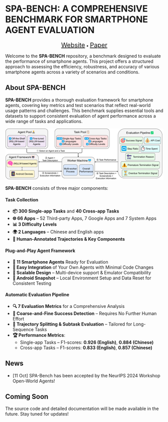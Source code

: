 # SPA-BENCH: A COMPREHENSIVE BENCHMARK FOR SMARTPHONE AGENT EVALUATION

<p align="center">
<a href="https://ai-agents-2030.github.io/SPA-Bench/" style="font-size:20px;">Website</a> •
<a href="https://arxiv.org/abs/2410.15164" style="font-size:20px;">Paper</a>
</p>

Welcome to the **SPA-BENCH** repository, a benchmark designed to evaluate the performance of smartphone agents. This project offers a structured approach to assessing the efficiency, robustness, and accuracy of various smartphone agents across a variety of scenarios and conditions.

## About SPA-BENCH

**SPA-BENCH** provides a thorough evaluation framework for smartphone agents, covering key metrics and test scenarios that reflect real-world usage patterns and challenges. This benchmark supplies essential tools and datasets to support consistent evaluation of agent performance across a wide range of tasks and applications.

![Overview](assets/spa-bench.PNG)

**SPA-BENCH** consists of three major components:

#### Task Collection
* **📦 300 Single-app Tasks** and **40 Cross-app Tasks**
* **🌐 66 Apps** – 52 Third-party Apps, 7 Google Apps and 7 System Apps
* **📊 3 Difficulty Levels**
* **🌍 2 Languages** – Chinese and English apps
* **🎨 Human-Annotated Trajectories & Key Components**

#### Plug-and-Play Agent Framework
* **🤖 11 Smartphone Agents** Ready for Evaluation
* **🧩 Easy Integration** of Your Own Agents with Minimal Code Changes
* **📱 Scalable Design** – Multi-device support & Emulator Compatibility
* **📸 Android Snapshot** – Local Environment Setup and Data Reset for Consistent Testing

#### Automatic Evaluation Pipeline
* **🔍 7 Evaluation Metrics** for a Comprehensive Analysis
* **📐 Coarse-and-Fine Success Detection** – Requires No Further Human Effort
* **🔀 Trajectory Splitting & Subtask Evaluation** – Tailored for Long-Sequence Tasks
* **🏆 Performance Metrics**:
  * Single-app Tasks – F1-scores: **0.926 (English)**, **0.884 (Chinese)**
  * Cross-app Tasks – F1-scores: **0.833 (English)**, **0.857 (Chinese)**

## News
* [11 Oct] SPA-Bench has been accepted by the NeurIPS 2024 Workshop Open-World Agents!

## Coming Soon

The source code and detailed documentation will be made available in the future. Stay tuned for updates!
